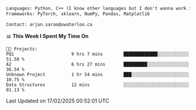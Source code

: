 ```txt
Languages: Python, C++ (I know other languages but I don't wanna work in em)
Frameworks: PyTorch, sklearn, NumPy, Pandas, Matplotlib

Contact: arjun.sarao@uwaterloo.ca
```

<!--START_SECTION:waka-->
📊 **This Week I Spent My Time On** 

```text
🐱‍💻 Projects: 
PQ1                      9 hrs 7 mins        █████████████░░░░░░░░░░░░   51.58 % 
A2                       6 hrs 27 mins       █████████░░░░░░░░░░░░░░░░   36.54 % 
Unknown Project          1 hr 54 mins        ███░░░░░░░░░░░░░░░░░░░░░░   10.75 % 
Data Structures          12 mins             ░░░░░░░░░░░░░░░░░░░░░░░░░   01.13 % 
```


 Last Updated on 17/02/2025 00:52:01 UTC
<!--END_SECTION:waka-->
